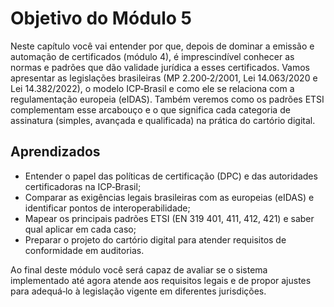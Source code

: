 # Objetivo do Módulo 5


Neste capítulo você vai entender por que, depois de dominar a emissão e automação de certificados (módulo 4), é imprescindível conhecer as normas e padrões que dão validade jurídica a esses certificados. Vamos apresentar as legislações brasileiras (MP 2.200‑2/2001, Lei 14.063/2020 e Lei 14.382/2022), o modelo ICP‑Brasil e como ele se relaciona com a regulamentação europeia (eIDAS). Também veremos como os padrões ETSI complementam esse arcabouço e o que significa cada categoria de assinatura (simples, avançada e qualificada) na prática do cartório digital.

## Aprendizados

* Entender o papel das políticas de certificação (DPC) e das autoridades certificadoras na ICP‑Brasil;
* Comparar as exigências legais brasileiras com as europeias (eIDAS) e identificar pontos de interoperabilidade;
* Mapear os principais padrões ETSI (EN 319 401, 411, 412, 421) e saber qual aplicar em cada caso;
* Preparar o projeto do cartório digital para atender requisitos de conformidade em auditorias.

Ao final deste módulo você será capaz de avaliar se o sistema implementado até agora atende aos requisitos legais e de propor ajustes para adequá‑lo à legislação vigente em diferentes jurisdições.
